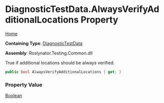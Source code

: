 # DiagnosticTestData\.AlwaysVerifyAdditionalLocations Property

[Home](../../../../README.md)

**Containing Type**: [DiagnosticTestData](../README.md)

**Assembly**: Roslynator\.Testing\.Common\.dll

  
True if additional locations should be always verified\.

```csharp
public bool AlwaysVerifyAdditionalLocations { get; }
```

### Property Value

[Boolean](https://docs.microsoft.com/en-us/dotnet/api/system.boolean)

